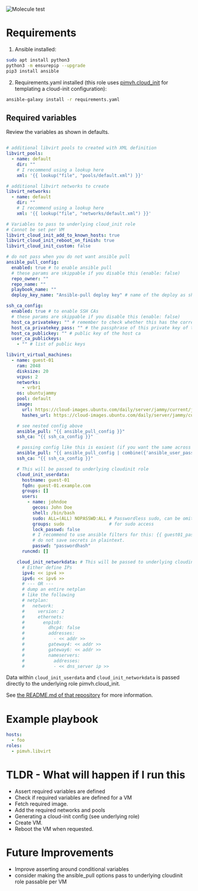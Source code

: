 ![Molecule test](https://github.com/pimvh/libvirt/actions/workflows/test.yaml/badge.svg)

# Requirements

1. Ansible installed:

```bash
sudo apt install python3
python3 -m ensurepip --upgrade
pip3 install ansible
```

2. Requirements.yaml installed (this role uses [pimvh.cloud_init](https://github.com/pimvh/cloud_init) for templating a cloud-init configuration):

```bash
ansible-galaxy install -r requirements.yaml
```

## Required variables

Review the variables as shown in defaults.

```yaml

# additional libvirt pools to created with XML definition
libvirt_pools:
  - name: default
    dir: ""
    # I recommend using a lookup here
    xml: '{{ lookup("file", "pools/default.xml") }}'

# additional libvirt networks to create
libvirt_networks:
  - name: default
    dir: ""
    # I recommend using a lookup here
    xml: '{{ lookup("file", "networks/default.xml") }}'

# Variables to pass to underlying cloud_init role
# Cannot be set per VM
libvirt_cloud_init_add_to_known_hosts: true
libvirt_cloud_init_reboot_on_finish: true
libvirt_cloud_init_custom: false

# do not pass when you do not want ansible pull
ansible_pull_config:
  enabled: true # to enable ansible pull
  # these params are skippable if you disable this (enable: false)
  repo_owner: ""
  repo_name: ""
  playbook_name: ""
  deploy_key_name: "Ansible-pull deploy key" # name of the deploy as shown in Github

ssh_ca_config:
  enabled: true # to enable SSH CAs
  # these params are skippable if you disable this (enable: false)
  host_ca_privatekey: "" # remember to check whether this has the correct line endings
  host_ca_privatekey_pass: "" # the passphrase of this private key of the host ca
  host_ca_publickey: "" # public key of the host ca
  user_ca_publickeys:
    - "" # list of public keys

libvirt_virtual_machines:
  - name: guest-01
    ram: 2048
    disksize: 20
    vcpus: 2
    networks:
      - vrbr1
    os: ubuntujammy
    pool: default
    image:
      url: https://cloud-images.ubuntu.com/daily/server/jammy/current/jammy-server-cloudimg-amd64-disk-kvm.img
      hashes_url: https://cloud-images.ubuntu.com/daily/server/jammy/current/SHA256SUMS

    # see nested config above
    ansible_pull: "{{ ansible_pull_config }}"
    ssh_ca: "{{ ssh_ca_config }}"

    # passing config like this is easiest (if you want the same across VMs)
    ansible_pull: "{{ ansible_pull_config | combine({'ansible_user_passwd_hash': var_that_holds_password })}}"
    ssh_ca: "{{ ssh_ca_config }}"

    # This will be passed to underlying cloudinit role
    cloud_init_userdata:
      hostname: guest-01
      fqdn: guest-01.example.com
      groups: []
      users:
        - name: johndoe
          gecos: John Doe
          shell: /bin/bash
          sudo: ALL=(ALL) NOPASSWD:ALL # Passwordless sudo, can be omitted
          groups: sudo                 # for sudo access
          lock_passwd: false
          # I recommend to use ansible filters for this: {{ guest01_password | password_hash('sha512') }}
          # do not save secrets in plaintext.
          passwd: "passwordhash"
      runcmd: []

    cloud_init_networkdata: # This will be passed to underlying cloudinit role
      # Either define IPs
      ipv4: << ipv4 >>
      ipv6: << ipv6 >>
      # --- OR ---
      # dump an entire netplan
      # like the following
      # netplan:
      #   network:
      #     version: 2
      #     ethernets:
      #       enp1s0:
      #         dhcp4: false
      #         addresses:
      #           - << addr >>
      #         gateway4: << addr >>
      #         gateway6: << addr >>
      #         nameservers:
      #           addresses:
      #           - << dns_server ip >>
```

Data within `cloud_init_userdata` and `cloud_init_networkdata` is passed directly to the underlying role pimvh.cloud_init.

See [the README.md of that repository](https://github.com/pimvh/cloud_init) for more information.

# Example playbook

```yaml
hosts:
  - foo
roles:
  - pimvh.libvirt

```

# TLDR - What will happen if I run this

- Assert required variables are defined
- Check if required variables are defined for a VM
- Fetch required image.
- Add the required networks and pools
- Generating a cloud-init config (see underlying role)
- Create VM.
- Reboot the VM when requested.

# Future Improvements

- Improve asserting around conditional variables
- consider making the ansible_pull options pass to underlying cloudinit role passable per VM

